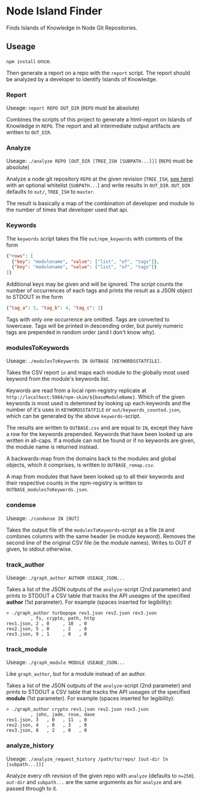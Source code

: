 # Node Island Finder

Finds Islands of Knowledge in Node Git Repositories.

## Useage

`npm install` once.

Then generate a report on a repo with the `report` script. The report should be analyzed by a developer to identify Islands of Knowledge.

### Report

Useage: `report REPO OUT_DIR` (`REPO` must be absolute)

Combines the scripts of this project to generate a html-report on Islands of Knowledge in `REPO`. The report and all intermediate output artifacts are written to `OUT_DIR`.


### Analyze

Useage: `./analyze REPO [OUT_DIR [TREE_ISH [SUBPATH...]]]` (`REPO` must be absolute)

Analyze a node git repository `REPO` at the given revision (`TREE_ISH`, [see here](http://stackoverflow.com/a/18605496)) with an optional whitelist (`SUBPATH...`) and write results in `OUT_DIR`. `OUT_DIR` defaults to `out/`, `TREE_ISH` to `master`.

The result is basically a map of the combination of developer and module to the number of times that developer used that api.


### Keywords

The `keywords` script takes the file `out/npm_keywords` with contents of the form

```JSON
{"rows": [
  {"key": "modulename", "value": ["list", "of", "tags"]},
  {"key": "modulename", "value": ["list", "of", "tags"]}
]}
```

Additional keys may be given and will be ignored. The script counts the number of occurrences of each tags and prints the result as a JSON object to STDOUT in the form

```JSON
{"tag_a": 5, "tag_b": 4, "tag_c": 2}
```

Tags with only one occurrence are omitted. Tags are converted to lowercase. Tags will be printed in descending order, but purely numeric tags are prepended in random order (and I don't know why).


### modulesToKeywords

Useage: `./modulesToKeywords IN OUTBASE [KEYWORDSSTATFILE]`.

Takes the CSV report `in` and maps each module to the globally most used keyword from the module's keywords list.

Keywords are read from a local npm-registry replicate at `http://localhost:5984/npm-skim/${baseModuleName}`. Which of the given keywords is most used is detemined by looking up each keywords and the number of it's uses in `KEYWORDSSTATFILE` or `out/keywords_counted.json`, which can be generated by the above `keywords`-script.

The results are written to `OUTBASE.csv` and are equal to `IN`, except they have a row for the keywords prepended. Keywords that have been looked up are written in all-caps. If a module can not be found or if no keywords are given, the module name is returned instead.

A backwards-map from the domains back to the modules and global objects, which it comprises, is written to `OUTBASE_remap.csv`.

A map from modules that have been looked up to all their keywords and their respective counts in the npm-registry is written to `OUTBASE_modulesToKeywords.json`.


### condense

Useage: `./condense IN [OUT]`

Takes the output file of the `modulesToKeywords`-script as a file `IN` and combines columns with the same header (ie module keyword). Removes the second line of the original CSV file (ie the module names). Writes to OUT if given, to stdout otherwise.


### track_author

Useage: `./graph_author AUTHOR USEAGE_JSON...`

Takes a list of the JSON outputs of the `analyze`-script (2nd parameter) and prints to STDOUT a CSV table that tracks the API useages of the specified **author** (1st parameter). For example (spaces inserted for legibility):

```
> ./graph_author turbopope rev1.json rev2.json rev3.json
         , fs, crypto, path, http
rev1.json, 2 , 0     , 10  , 0
rev2.json, 5 , 0     , 2   , 0
rev3.json, 9 , 1     , 0   , 0
```


### track_module

Useage: `./graph_module MODULE USEAGE_JSON...`

Like `graph_author`, but for a module instead of an author.

Takes a list of the JSON outputs of the `analyze`-script (2nd parameter) and prints to STDOUT a CSV table that tracks the API useages of the specified **module** (1st parameter). For example (spaces inserted for legibility):

```
> ./graph_author crypto rev1.json rev2.json rev3.json
         , john, jade, rose, dave
rev1.json, 3   , 0   , 11  , 0
rev2.json, 4   , 0   , 3   , 0
rev3.json, 8   , 2   , 0   , 0
```


### analyze_history

Useage: `./analyze_request_history /path/to/repo/ [out-dir [n [subpath...]]]`

Analyze every `n`th revision of the given repo with `analyze` (defaults to `n=250`). `out-dir` and `subpath...` are the same arguments as for `analyze` and are passed through to it.
